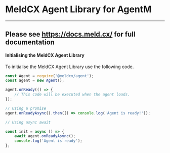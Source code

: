 # MeldCX Agent Library for AgentM
---------------------
## Please see https://docs.meld.cx/ for full documentation

#### Initialising the MeldCX Agent Library

To initialise the MeldCX Agent Library use the following code.

```javascript
const Agent = require('@meldcx/agent');
const agent = new Agent();

agent.onReady(() => {
    // This code will be executed when the agent loads.
});

// Using a promise
agent.onReadyAsync().then(() => console.log('Agent is ready!'));

// Using async await

const init = async () => {
    await agent.onReadyAsync();
    console.log('Agent is ready');
};
```
